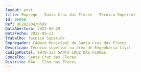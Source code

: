 ```yaml
--- 
layout: post
title: Emprego - Santa Cruz das Flores - Técnico Superior
Id: 96008
Ref: OE202204/0509
DataAbertura: 2022-04-29
DataFecho: 2022-05-13
Trabalho: Técnico Superior
Empregador: Câmara Municipal de Santa Cruz das Flores
Descricao: Técnico superior na área de Engenharia Civil
CodigoPostal: 9970-337 SANTA CRUZ DAS FLORES
Concelho: Santa Cruz das Flores
Distrito: RAA - Ilha das Flores
--- 
```

